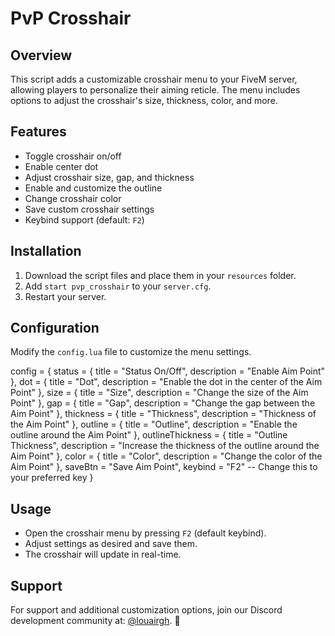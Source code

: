 # PvP Crosshair

## Overview
This script adds a customizable crosshair menu to your FiveM server, allowing players to personalize their aiming reticle. 
The menu includes options to adjust the crosshair's size, thickness, color, and more.

## Features
- Toggle crosshair on/off
- Enable center dot
- Adjust crosshair size, gap, and thickness
- Enable and customize the outline
- Change crosshair color
- Save custom crosshair settings
- Keybind support (default: `F2`)

## Installation
1. Download the script files and place them in your `resources` folder.
2. Add `start pvp_crosshair` to your `server.cfg`.
3. Restart your server.

## Configuration
Modify the `config.lua` file to customize the menu settings.

config = {
  status = {
    title = "Status On/Off",
    description = "Enable Aim Point"
  },
  dot = {
    title = "Dot",
    description = "Enable the dot in the center of the Aim Point"
  },
  size = {
    title = "Size",
    description = "Change the size of the Aim Point"
  },
  gap = {
    title = "Gap",
    description = "Change the gap between the Aim Point"
  },
  thickness = {
    title = "Thickness",
    description = "Thickness of the Aim Point"
  },
  outline = {
    title = "Outline",
    description = "Enable the outline around the Aim Point"
  },
  outlineThickness = {
    title = "Outline Thickness",
    description = "Increase the thickness of the outline around the Aim Point"
  },
  color = {
    title = "Color",
    description = "Change the color of the Aim Point"
  },
  saveBtn = "Save Aim Point",
  keybind = "F2" -- Change this to your preferred key
}

## Usage
- Open the crosshair menu by pressing `F2` (default keybind).
- Adjust settings as desired and save them.
- The crosshair will update in real-time.

## Support
For support and additional customization options, join our Discord development community at:
[@louairgh](https://discord.gg/pWFauqPYwS). 🚀

